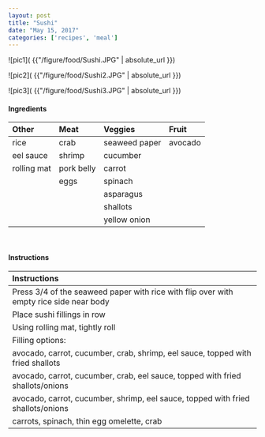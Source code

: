 ```yaml
---
layout: post
title: "Sushi"
date: "May 15, 2017"
categories: ['recipes', 'meal']
---
```




![pic1]( {{"/figure/food/Sushi.JPG" | absolute_url }})

![pic2]( {{"/figure/food/Sushi2.JPG" | absolute_url }})

![pic3]( {{"/figure/food/Sushi3.JPG" | absolute_url }})




#### Ingredients

<table class = "presenttab">
 <thead>
  <tr>
   <th style="text-align:left;"> Other </th>
   <th style="text-align:left;"> Meat </th>
   <th style="text-align:left;"> Veggies </th>
   <th style="text-align:left;"> Fruit </th>
  </tr>
 </thead>
<tbody>
  <tr>
   <td style="text-align:left;"> rice </td>
   <td style="text-align:left;"> crab </td>
   <td style="text-align:left;"> seaweed paper </td>
   <td style="text-align:left;"> avocado </td>
  </tr>
  <tr>
   <td style="text-align:left;"> eel sauce </td>
   <td style="text-align:left;"> shrimp </td>
   <td style="text-align:left;"> cucumber </td>
   <td style="text-align:left;">  </td>
  </tr>
  <tr>
   <td style="text-align:left;"> rolling mat </td>
   <td style="text-align:left;"> pork belly </td>
   <td style="text-align:left;"> carrot </td>
   <td style="text-align:left;">  </td>
  </tr>
  <tr>
   <td style="text-align:left;">  </td>
   <td style="text-align:left;"> eggs </td>
   <td style="text-align:left;"> spinach </td>
   <td style="text-align:left;">  </td>
  </tr>
  <tr>
   <td style="text-align:left;">  </td>
   <td style="text-align:left;">  </td>
   <td style="text-align:left;"> asparagus </td>
   <td style="text-align:left;">  </td>
  </tr>
  <tr>
   <td style="text-align:left;">  </td>
   <td style="text-align:left;">  </td>
   <td style="text-align:left;"> shallots </td>
   <td style="text-align:left;">  </td>
  </tr>
  <tr>
   <td style="text-align:left;">  </td>
   <td style="text-align:left;">  </td>
   <td style="text-align:left;"> yellow onion </td>
   <td style="text-align:left;">  </td>
  </tr>
</tbody>
</table>

<br>

#### Instructions

<table class = "presenttabnoh">
 <thead>
  <tr>
   <th style="text-align:left;"> Instructions </th>
  </tr>
 </thead>
<tbody>
  <tr>
   <td style="text-align:left;"> Press 3/4 of the seaweed paper with rice with flip over with empty rice side near body </td>
  </tr>
  <tr>
   <td style="text-align:left;"> Place sushi fillings in row </td>
  </tr>
  <tr>
   <td style="text-align:left;"> Using rolling mat, tightly roll </td>
  </tr>
  <tr>
   <td style="text-align:left;"> Filling options: </td>
  </tr>
  <tr>
   <td style="text-align:left;"> avocado, carrot, cucumber, crab, shrimp, eel sauce, topped with fried shallots </td>
  </tr>
  <tr>
   <td style="text-align:left;"> avocado, carrot, cucumber, crab, eel sauce, topped with fried shallots/onions </td>
  </tr>
  <tr>
   <td style="text-align:left;"> avocado, carrot, cucumber, shrimp, eel sauce, topped with fried shallots/onions </td>
  </tr>
  <tr>
   <td style="text-align:left;"> carrots, spinach, thin egg omelette, crab </td>
  </tr>
</tbody>
</table>

